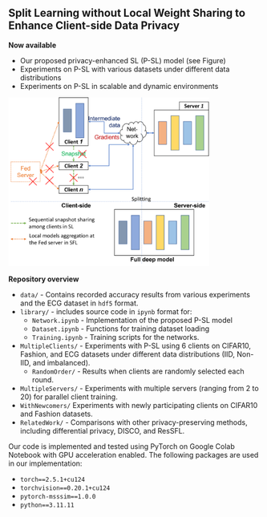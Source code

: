 ## Split Learning without Local Weight Sharing to Enhance Client-side Data Privacy

**Now available**
- Our proposed privacy-enhanced SL (P-SL) model (see Figure)
- Experiments on P-SL with various datasets under different data distributions
- Experiments on P-SL in scalable and dynamic environments

<img src="PrivacySL.png" alt="P-SL Model" width="400">

**Repository overview**
- `data/` - Contains recorded accuracy results from various experiments and the ECG dataset in `hdf5` format.
- `library/` - includes source code in `ipynb` format for:
  - `Network.ipynb` - Implementation of the proposed P-SL model
  - `Dataset.ipynb` - Functions for training dataset loading
  - `Training.ipynb` - Training scripts for the networks.
- `MultipleClients/` - Experiments with P-SL using 6 clients on CIFAR10, Fashion, and ECG datasets under different data distributions (IID, Non-IID, and imbalanced).
  - `RandomOrder/` - Results when clients are randomly selected each round.
- `MultipleServers/` - Experiments with multiple servers (ranging from 2 to 20) for parallel client training.
- `WithNewcomers/` Experiments with newly participating clients on CIFAR10 and Fashion datasets.
- `RelatedWork/` - Comparisons with other privacy-preserving methods, including differential privacy, DISCO, and ResSFL.

Our code is implemented and tested using PyTorch on Google Colab Notebook with GPU acceleration enabled. The following packages are used in our implementation:
- `torch==2.5.1+cu124`
- `torchvision==0.20.1+cu124`
- `pytorch-msssim==1.0.0`
- `python==3.11.11`
